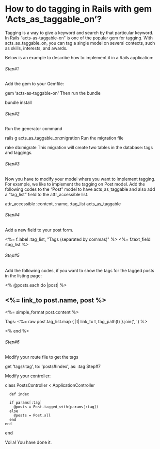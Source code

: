<h1>How to do tagging in Rails with gem ‘Acts_as_taggable_on’?</h1>

Tagging is a way to give a keyword and search by that particular keyword. In Rails “acts-as-taggable-on” is one of the popular gem for tagging. With acts_as_taggable_on, you can tag a single model on several contexts, such as skills, interests, and awards. 

Below is an example to describe how to implement it in a Rails application:

<h6>Step#1</h6>

Add the gem to your Gemfile:

gem ‘acts-as-taggable-on'
Then run the bundle

bundle install

<h6>Step#2</h6>

Run the generator command

rails g acts_as_taggable_on:migration
Run the migration file

rake db:migrate
This migration will create two tables in the database: tags and taggings.

<h6>Step#3</h6>

Now you have to modify your model where you want to implement tagging.
For example, we like to implement the tagging on Post model.
Add the following codes to the “Post” model to have acts_as_taggable and also add a “tag_list” field to the attr_accessible list.

attr_accessible :content, :name, :tag_list
acts_as_taggable

<h6>Step#4</h6>

Add a new field to your post form.

<%= f.label :tag_list, "Tags (separated by commas)" %>
<%= f.text_field :tag_list %>

<h6>Step#5</h6>

Add the following codes, if you want to show the tags for the tagged posts in the listing page:

<% @posts.each do |post| %>
<h2><%= link_to post.name, post %></h2>
<%= simple_format post.content %>
<p>
Tags: <%= raw post.tag_list.map { |t| link_to t, tag_path(t) }.join(', ') %>
</p>
<% end %>

<h6>Step#6</h6>

Modify your route file to get the tags

get 'tags/:tag', to: 'posts#index', as: :tag
Step#7

Modify your controller:

  class PostsController < ApplicationController
  
      def index
  
      if params[:tag]
        @posts = Post.tagged_with(params[:tag])
      else
        @posts = Post.all
      end
    end
    
  end
  
Voila! You have done it.
